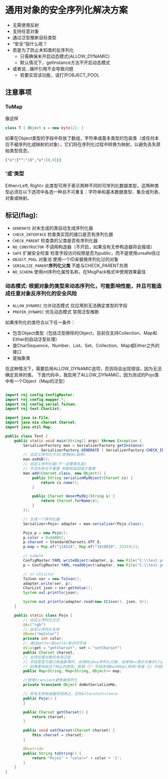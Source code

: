 # 通用对象的安全序列化解决方案
- 无需使用反射
- 支持任意对象
- 通过泛型推断目标类型
- “安全”指什么呢？
- 若是为了防止未知类的反序列化
    - 只需确保未开启动态模式(ALLOW_DYNAMIC)
    - 默认情况下，getInstance方法不开启动态模式
- 或者说...循环引用不会导致问题
    - 若要实现该功能，请打开OBJECT_POOL

## 注意事项
### ToMap
像这样
```java
class T { Object x = new byte[2]; }  
```
如果在Object类型的字段中存放了数组，字符串或基本类型的包装类（或任何本应不被序列化成映射的对象），它们将在序列化过程中转换为映射，以避免丢失原始类型信息。
```json
{"x":{"":"[B","v":[0,0]}}
```

### '或'类型
Either<Left, Right>
此类型可用于表示两种不同的可序列化数据类型，这两种类型必须在以下选项中各选一种且不可重复：字符串和基本数据类型、集合或列表、对象或映射。

## 标记(flag):
* `GENERATE`        对未生成的类自动生成序列化器
* `CHECK_INTERFACE` 检查类实现的接口是否有序列化器
* `CHECK_PARENT`    检查类的父类是否有序列化器
* `NO_CONSTRUCTOR`  不调用构造器（不开启，如果没有无参构造器将会报错）
* `SAFE`            扩展安全检查  检查字段访问权限是否为public，而不是使用unsafe绕过
* `OBJECT_POOL`     对象池   使用一个ID来替换序列化过的对象
* `SERIALIZE_PARENT`**序列化父类**   不能与CHECK_PARENT共用
* `NO_SCHEMA`       使用int序列化属性名称，在MsgPack格式中使用效果最佳

### 动态模式: 根据对象的类型来动态序列化，可能影响性能，并且可能造成任意对象反序列化的安全风险
* `ALLOW_DYNAMIC`   允许动态模式  仅应用到无法确定类型的字段
* `PREFER_DYNAMIC`  优先动态模式  禁用泛型推断

如果序列化的类符合以下任一条件：
- 包含Object类型（包括泛型擦除的Object，目前仅支持Collection、Map和Either的自动泛型处理）
- 是CharSequence、Number、List、Set、Collection、Map或Either之外的接口
- 是抽象类

在这种情况下，需要启用ALLOW_DYNAMIC选项，否则将会出现错误，因为无法确定具体的类。
下面代码中，我启用了ALLOW_DYNAMIC，因为测试的Pojo类中有一个Object（Map的泛型）

```java

import roj.config.ConfigMaster;
import roj.config.mapper.*;
import roj.config.serial.ToJson;
import roj.text.CharList;

import java.io.File;
import java.nio.charset.Charset;
import java.util.Map;

public class Test {
	public static void main(String[] args) throws Exception {
		SerializerFactory man = SerializerFactory.getInstance(
				SerializerFactory.GENERATE | SerializerFactory.CHECK_INTERFACE | SerializerFactory.CHECK_PARENT | SerializerFactory.ALLOW_DYNAMIC);
		// 自定义序列化方式(使用@As调用)
		man.asRGB();
		// 自定义序列化器(不一定要匿名类)
		// 方法名称也不重要 参数和返回值才重要
		man.add(Charset.class, new Object() {
			public String serializeMyObject(Charset cs) {
				return cs.name();
			}

			public Charset deserMyObj(String s) {
				return Charset.forName(s);
			}
		});

		// 生成一个序列化器
		Serializer<Pojo> adapter = man.serializer(Pojo.class);

		Pojo p = new Pojo();
		p.color = 0xAABBCC;
		p.charset = StandardCharsets.UTF_8;
		p.map = Map.of("114514", Map.of("1919810", 23333L));

		// simple
		ConfigMaster.YAML.writeObject(adapter, p, new File("C:\\test.yml"));
		p = ConfigMaster.YAML.readObject(adapter, new File("C:\\test.yml"));

		// or CVisitor
		ToJson ser = new ToJson();
		adapter.write(ser, p);
		CharList json = ser.getValue();
		System.out.println(json);

		System.out.println(adapter.read(new CCJson(), json, 0));
	}

	public static class Pojo {
		// 自定义序列化方式
		@As("rgb")
		// 自定义序列化名称
		@Name("myColor")
		private int color;
		// 通过getter或setter来访问字段
		@Via(get = "getCharset", set = "setCharset")
		public Charset charset;
		// 支持任意对象和多层泛型
		// 字段类型为接口和抽象类时，会用ObjAny序列化对象，会使用==表示对象的class
		// 如果要保留这个Map的类型，那就（1）字段改成HashMap(具体)或者（2）开启DYNAMIC
		public Map<String, Map<String, Object>> map;

		//使用transient避免被序列化
		private transient Object doNotSerializeMe;

		// 若有无参构造器则调用之，否则allocateInstance
		public Pojo() {
		}

		public Charset getCharset() {
			return charset;
		}

		public void setCharset(Charset charset) {
			this.charset = charset;
		}

		@Override
		public String toString() {
			return "Pojo{" + "color=" + color + '}';
		}
	}
}
```